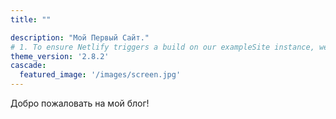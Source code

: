 ```yaml
---
title: ""

description: "Мой Первый Сайт."
# 1. To ensure Netlify triggers a build on our exampleSite instance, we need to change a file in the exampleSite directory.
theme_version: '2.8.2'
cascade:
  featured_image: '/images/screen.jpg'
---
```

Добро пожаловать на мой блог!
